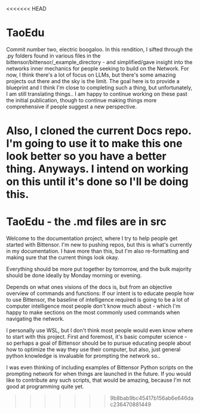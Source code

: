 <<<<<<< HEAD
# TaoEdu
Commit number two, electric boogaloo.
In this rendition, I sifted through the .py folders found in various files in the bittensor/bittensor/_example_directory - and simplified/gave insight into the networks inner mechanics for people seeking to build on the Network. For now, I think there's a lot of focus on LLMs, but there's some amazing projects out there and the sky is the limit. 
The goal here is to provide a blueprint and I think I'm close to completing such a thing, but unfortunately, I am still translating things.. I am happy to continue working on these past the initial publication, though to continue making things more comprehensive if people suggest a new perspective.

Also, I cloned the current Docs repo. I'm going to use it to make this one look better so you have a better thing. Anyways. I intend on working on this until it's done so I'll be doing this. 
=======
# TaoEdu - the .md files are in src
Welcome to the documentation project, where I try to help people get started with Bittensor. 
I'm new to pushing repos, but this is what's currently in my documentation.
I have more than this, but I'm also re-formatting and making sure that the current things look okay. 

Everything should be more put together by tomorrow, and the bulk majority should be done ideally by Monday morning or evening. 

Depends on what ones visions of the docs is, but from an objective overview of commands and functions: If our intent is to educate people how to use Bittensor, the baseline of intelligence required is going to be a lot of computer intelligence most people don't know much about - which I'm happy to make sections on the most commonly used commands when navigating the network. 

I personally use WSL, but I don't think most people would even know where to start with this project. First and foremost, it's basic computer science - so perhaps a goal of Bittensor should be to pursue educating people about how to optimize the way they use their computer, but also, just general python knowledge is invaluable for prompting the network so..

I was even thinking of including examples of Bittensor Python scripts on the prompting network for when things are launched in the future. If you would like to contribute any such scripts, that would be amazing, because I'm not good at programming quite yet. 
>>>>>>> 9b8bab9bc45417b156ab6e646dac236470881449
